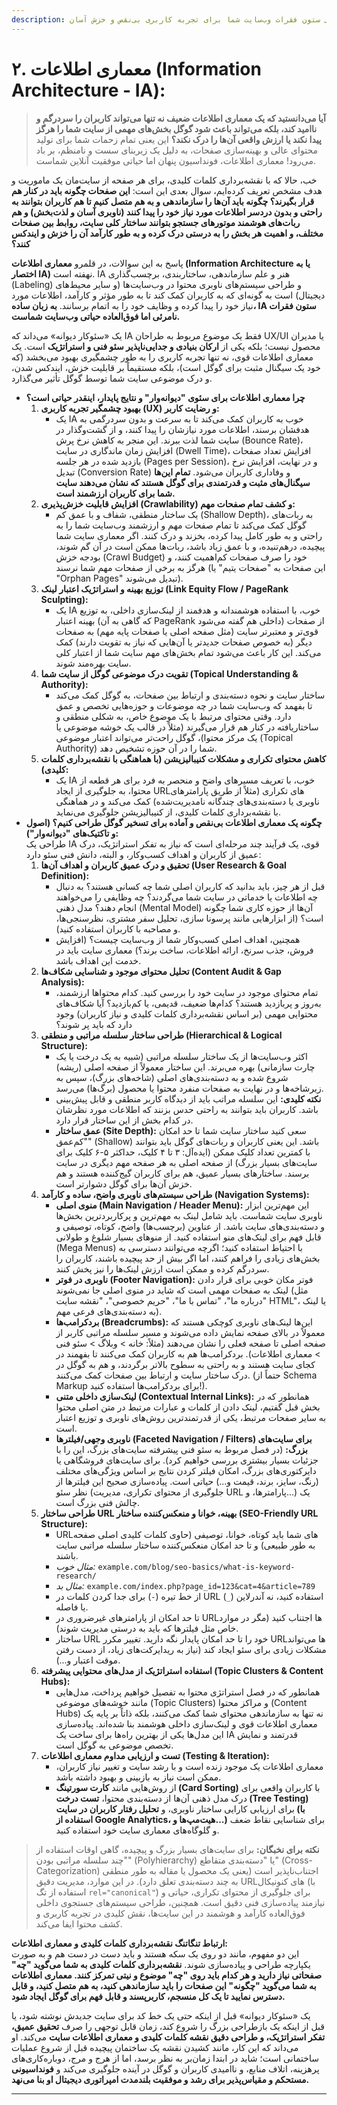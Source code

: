 ```yaml
---
description: مهندسی ستون فقرات وب‌سایت شما برای تجربه کاربری بی‌نقص و خزش آسان!
---
```


# ۲. معماری اطلاعات (Information Architecture - IA):



> **آیا می‌دانستید که یک معماری اطلاعات ضعیف نه تنها می‌تواند کاربران را سردرگم و ناامید کند، بلکه می‌تواند باعث شود گوگل بخش‌های مهمی از سایت شما را هرگز پیدا نکند یا ارزش واقعی آن‌ها را درک نکند؟** این یعنی تمام زحمات شما برای تولید محتوای عالی و بهینه‌سازی صفحات، به دلیل یک زیربنای سست و نامنظم، بر باد می‌رود! معماری اطلاعات، فونداسیون پنهان اما حیاتی موفقیت آنلاین شماست.

خب، حالا که با نقشه‌برداری کلمات کلیدی، برای هر صفحه از سایت‌مان یک ماموریت و هدف مشخص تعریف کرده‌ایم، سوال بعدی این است: **این صفحات چگونه باید در کنار هم قرار بگیرند؟ چگونه باید آن‌ها را سازماندهی و به هم متصل کنیم تا هم کاربران بتوانند به راحتی و بدون دردسر اطلاعات مورد نیاز خود را پیدا کنند (ناوبری آسان و لذت‌بخش) و هم ربات‌های هوشمند موتورهای جستجو بتوانند ساختار کلی سایت، روابط بین صفحات مختلف، و اهمیت هر بخش را به درستی درک کرده و به طور کارآمد آن را خزش و ایندکس کنند؟**

پاسخ به این سوالات، در قلمرو **معماری اطلاعات (Information Architecture یا به اختصار IA)** نهفته است. IA هنر و علم سازماندهی، ساختاربندی، برچسب‌گذاری (Labeling) و طراحی سیستم‌های ناوبری محتوا در وب‌سایت‌ها (و سایر محیط‌های دیجیتال) است به گونه‌ای که به کاربران کمک کند تا به طور مؤثر و کارآمد، اطلاعات مورد نیاز خود را پیدا کرده و وظایف خود را به اتمام برسانند. **به زبان ساده، IA ستون فقرات نامرئی اما فوق‌العاده حیاتی وب‌سایت شماست.**

یک «سئوکار دیوانه» می‌داند که IA فقط یک موضوع مربوط به طراحان UX/UI یا مدیران محصول نیست؛ بلکه یکی از **ارکان بنیادی و جدایی‌ناپذیر سئو فنی و استراتژیک** است. یک معماری اطلاعات قوی، نه تنها تجربه کاربری را به طور چشمگیری بهبود می‌بخشد (که خود یک سیگنال مثبت برای گوگل است)، بلکه مستقیماً بر قابلیت خزش، ایندکس شدن، و درک موضوعی سایت شما توسط گوگل تأثیر می‌گذارد.

* **چرا معماری اطلاعات برای سئوی "دیوانه‌وار" و نتایج پایدار، اینقدر حیاتی است؟**
  1. **بهبود چشمگیر تجربه کاربری (UX) و رضایت کاربر:**
     * یک IA خوب به کاربران کمک می‌کند تا به سرعت و بدون سردرگمی به هدفشان برسند، اطلاعات مورد نیازشان را پیدا کنند، و از گشت‌وگذار در سایت شما لذت ببرند. این منجر به کاهش نرخ پرش (Bounce Rate)، افزایش زمان ماندگاری در سایت (Dwell Time)، افزایش تعداد صفحات بازدید شده در هر جلسه (Pages per Session)، و در نهایت، افزایش نرخ تبدیل (Conversion Rate) و وفاداری کاربران می‌شود. **تمام این‌ها سیگنال‌های مثبت و قدرتمندی برای گوگل هستند که نشان می‌دهند سایت شما برای کاربران ارزشمند است.**
  2. **افزایش قابلیت خزش‌پذیری (Crawlability) و کشف تمام صفحات مهم:**
     * یک ساختار منطقی، شفاف و با عمق کم (Shallow Depth)، به ربات‌های گوگل کمک می‌کند تا تمام صفحات مهم و ارزشمند وب‌سایت شما را به راحتی و به طور کامل پیدا کرده، بخزند و درک کنند. اگر معماری سایت شما پیچیده، درهم‌تنیده، و با عمق زیاد باشد، ربات‌ها ممکن است در آن گم شوند، بودجه خزش (Crawl Budget) خود را صرف صفحات کم‌اهمیت کنند، و هرگز به برخی از صفحات مهم شما نرسند (این صفحات به "صفحات یتیم" یا "Orphan Pages" تبدیل می‌شوند).
  3. **توزیع بهینه و استراتژیک اعتبار لینک (Link Equity Flow / PageRank Sculpting):**
     * یک IA خوب، با استفاده هوشمندانه و هدفمند از لینک‌سازی داخلی، به توزیع بهینه اعتبار (که گاهی به آن PageRank داخلی هم گفته می‌شود) از صفحات قوی‌تر و معتبرتر سایت (مثل صفحه اصلی یا صفحات پایه مهم) به صفحات دیگر (به خصوص صفحات جدیدتر یا آن‌هایی که نیاز به تقویت دارند) کمک می‌کند. این کار باعث می‌شود تمام بخش‌های مهم سایت شما از اعتبار کلی سایت بهره‌مند شوند.
  4. **تقویت درک موضوعی گوگل از سایت شما (Topical Understanding & Authority):**
     * ساختار سایت و نحوه دسته‌بندی و ارتباط بین صفحات، به گوگل کمک می‌کند تا بفهمد که وب‌سایت شما در چه موضوعات و حوزه‌هایی تخصص و عمق دارد. وقتی محتوای مرتبط با یک موضوع خاص، به شکلی منطقی و ساختاریافته در کنار هم قرار می‌گیرند (مثلاً در قالب یک خوشه موضوعی یا یک مرکز محتوا)، گوگل راحت‌تر می‌تواند اعتبار موضوعی (Topical Authority) شما را در آن حوزه تشخیص دهد.
  5. **کاهش محتوای تکراری و مشکلات کنیبالیزیشن (با هماهنگی با نقشه‌برداری کلمات کلیدی):**
     * یک IA خوب، با تعریف مسیرهای واضح و منحصر به فرد برای هر قطعه از محتوا، به جلوگیری از ایجاد URLهای تکراری (مثلاً از طریق پارامترهای ناوبری یا دسته‌بندی‌های چندگانه نامدیریت‌شده) کمک می‌کند و در هماهنگی با نقشه‌برداری کلمات کلیدی، از کنیبالیزیشن جلوگیری می‌نماید.
* **چگونه یک معماری اطلاعات بی‌نقص و آماده برای تسخیر گوگل طراحی کنیم؟ (اصول و تاکتیک‌های "دیوانه‌وار"):**\
  طراحی یک IA قوی، یک فرآیند چند مرحله‌ای است که نیاز به تفکر استراتژیک، درک عمیق از کاربران و اهداف کسب‌وکار، و البته، دانش فنی سئو دارد:
  1. **تحقیق و درک عمیق کاربران و اهداف آن‌ها (User Research & Goal Definition):**
     * قبل از هر چیز، باید بدانید که کاربران اصلی شما چه کسانی هستند؟ به دنبال چه اطلاعات یا خدماتی در سایت شما می‌گردند؟ چه وظایفی را می‌خواهند انجام دهند؟ مدل ذهنی (Mental Model) آن‌ها از حوزه کاری شما چگونه است؟ (از ابزارهایی مانند پرسونا سازی، تحلیل سفر مشتری، نظرسنجی‌ها، و مصاحبه با کاربران استفاده کنید).
     * همچنین، اهداف اصلی کسب‌وکار شما از وب‌سایت چیست؟ (افزایش فروش، جذب سرنخ، ارائه اطلاعات، ساخت برند؟) معماری سایت باید در خدمت این اهداف باشد.
  2. **تحلیل محتوای موجود و شناسایی شکاف‌ها (Content Audit & Gap Analysis):**
     * تمام محتوای موجود در سایت خود را بررسی کنید. کدام محتواها ارزشمند، به‌روز و پربازدید هستند؟ کدام‌ها ضعیف، قدیمی، یا کم‌بازدید؟ آیا شکاف‌های محتوایی مهمی (بر اساس نقشه‌برداری کلمات کلیدی و نیاز کاربران) وجود دارد که باید پر شوند؟
  3. **طراحی ساختار سلسله مراتبی و منطقی (Hierarchical & Logical Structure):**
     * اکثر وب‌سایت‌ها از یک ساختار سلسله مراتبی (شبیه به یک درخت یا یک چارت سازمانی) بهره می‌برند. این ساختار معمولاً از صفحه اصلی (ریشه) شروع شده و به دسته‌بندی‌های اصلی (شاخه‌های بزرگ)، سپس به زیرشاخه‌ها و در نهایت به صفحات منفرد محتوا یا محصول (برگ‌ها) می‌رسد.
     * **نکته کلیدی:** این سلسله مراتب باید از دیدگاه کاربر منطقی و قابل پیش‌بینی باشد. کاربران باید بتوانند به راحتی حدس بزنند که اطلاعات مورد نظرشان در کدام بخش از این ساختار قرار دارد.
     * **عمق ساختار (Site Depth):** سعی کنید ساختار سایت شما تا حد امکان "کم‌عمق" (Shallow) باشد. این یعنی کاربران و ربات‌های گوگل باید بتوانند با کمترین تعداد کلیک ممکن (ایده‌آل: ۳ تا ۴ کلیک، حداکثر ۵-۶ کلیک برای سایت‌های بسیار بزرگ) از صفحه اصلی به هر صفحه مهم دیگری در سایت برسند. ساختارهای بسیار عمیق، هم برای کاربران گیج‌کننده هستند و هم خزش آن‌ها برای گوگل دشوارتر است.
  4. **طراحی سیستم‌های ناوبری واضح، ساده و کارآمد (Navigation Systems):**
     * **منوی اصلی (Main Navigation / Header Menu):** این مهم‌ترین ابزار ناوبری سایت شماست. باید شامل لینک به مهم‌ترین و پرکاربردترین بخش‌ها و دسته‌بندی‌های سایت باشد. از عناوین (برچسب‌ها) واضح، کوتاه، توصیفی و قابل فهم برای لینک‌های منو استفاده کنید. از منوهای بسیار شلوغ و طولانی (Mega Menus) با احتیاط استفاده کنید؛ اگرچه می‌توانند دسترسی به بخش‌های زیادی را فراهم کنند، اما اگر بیش از حد پیچیده باشند، کاربران را سردرگم کرده و ممکن است ارزش لینک‌ها را نیز پخش کنند.
     * **ناوبری در فوتر (Footer Navigation):** فوتر مکان خوبی برای قرار دادن لینک به صفحات مهمی است که شاید در منوی اصلی جا نمی‌شوند (مثل "درباره ما"، "تماس با ما"، "حریم خصوصی"، "نقشه سایت HTML"، یا لینک به دسته‌بندی‌های فرعی مهم).
     * **بردکرامب‌ها (Breadcrumbs):** این‌ها لینک‌های ناوبری کوچکی هستند که معمولاً در بالای صفحه نمایش داده می‌شوند و مسیر سلسله مراتبی کاربر از صفحه اصلی تا صفحه فعلی را نشان می‌دهند (مثلاً: خانه > وبلاگ > سئو فنی > معماری اطلاعات). بردکرامب‌ها هم به کاربران کمک می‌کنند تا بفهمند در کجای سایت هستند و به راحتی به سطوح بالاتر برگردند، و هم به گوگل در درک ساختار سایت و ارتباط بین صفحات کمک می‌کنند. (حتماً از Schema Markup برای بردکرامب‌ها استفاده کنید!).
     * **لینک‌سازی داخلی متنی (Contextual Internal Links):** همانطور که در بخش قبل گفتیم، لینک دادن از کلمات و عبارات مرتبط در متن اصلی محتوا به سایر صفحات مرتبط، یکی از قدرتمندترین روش‌های ناوبری و توزیع اعتبار است.
     * **ناوبری وجهی/فیلترها (Faceted Navigation / Filters) برای سایت‌های بزرگ:** (در فصل مربوط به سئو فنی پیشرفته سایت‌های بزرگ، این را با جزئیات بسیار بیشتری بررسی خواهیم کرد). برای سایت‌های فروشگاهی یا دایرکتوری‌های بزرگ، امکان فیلتر کردن نتایج بر اساس ویژگی‌های مختلف (رنگ، سایز، برند، قیمت و...) حیاتی است. پیاده‌سازی صحیح این فیلترها از نظر سئو (جلوگیری از محتوای تکراری، مدیریت URL پارامترها، و...) یک چالش فنی بزرگ است.
  5. **طراحی ساختار URL بهینه، خوانا و منعکس‌کننده ساختار (SEO-Friendly URL Structure):**
     * URLهای شما باید کوتاه، خوانا، توصیفی (حاوی کلمات کلیدی اصلی صفحه به طور طبیعی) و تا حد امکان منعکس‌کننده ساختار سلسله مراتبی سایت باشند.
     * _مثال خوب:_ `example.com/blog/seo-basics/what-is-keyword-research/`
     * _مثال بد:_ `example.com/index.php?page_id=123&cat=4&article=789`
     * از خط تیره (`-`) برای جدا کردن کلمات در URL استفاده کنید، نه آندرلاین (`_`) یا فاصله.
     * تا حد امکان از پارامترهای غیرضروری در URLها اجتناب کنید (مگر در موارد خاص مثل فیلترها که باید به درستی مدیریت شوند).
     * ساختار URL خود را تا حد امکان پایدار نگه دارید. تغییر مکرر URLها می‌تواند مشکلات زیادی برای سئو ایجاد کند (نیاز به ریدایرکت‌های زیاد، از دست رفتن موقت اعتبار و...).
  6. **استفاده استراتژیک از مدل‌های محتوایی پیشرفته (Topic Clusters & Content Hubs):**
     * همانطور که در فصل استراتژی محتوا به تفصیل خواهیم پرداخت، مدل‌هایی مانند خوشه‌های موضوعی (Topic Clusters) و مراکز محتوا (Content Hubs) نه تنها به سازماندهی محتوای شما کمک می‌کنند، بلکه ذاتاً بر پایه یک معماری اطلاعات قوی و لینک‌سازی داخلی هوشمند بنا شده‌اند. پیاده‌سازی این مدل‌ها یکی از بهترین راه‌ها برای ساخت یک IA قدرتمند و نمایش تخصص موضوعی به گوگل است.
  7. **تست و ارزیابی مداوم معماری اطلاعات (Testing & Iteration):**
     * معماری اطلاعات یک موجود زنده است و با رشد سایت و تغییر نیاز کاربران، ممکن است نیاز به بازبینی و بهبود داشته باشد.
     * از روش‌هایی مانند **کارت سورتینگ (Card Sorting)** با کاربران واقعی برای درک مدل ذهنی آن‌ها از دسته‌بندی محتوا، **تست درخت (Tree Testing)** برای ارزیابی کارایی ساختار ناوبری، و **تحلیل رفتار کاربران در سایت (با استفاده از Google Analytics، هیت‌مپ‌ها و...)** برای شناسایی نقاط ضعف و گلوگاه‌های معماری سایت خود استفاده کنید.

> **نکته برای نخبگان:** برای سایت‌های بسیار بزرگ و پیچیده، گاهی اوقات استفاده از "چند سلسله مراتبی بودن" (Polyhierarchy) یا "دسته‌بندی متقاطع" (Cross-Categorization) اجتناب‌ناپذیر است (یعنی یک محصول یا مقاله به طور منطقی به چند دسته‌بندی تعلق دارد). در این موارد، مدیریت دقیق URLهای کنونیکال (با استفاده از تگ `rel="canonical"`) برای جلوگیری از محتوای تکراری، حیاتی و نیازمند پیاده‌سازی فنی دقیق است. همچنین، طراحی سیستم‌های جستجوی داخلی فوق‌العاده کارآمد و هوشمند در این سایت‌ها، نقش کلیدی در تجربه کاربری و کشف محتوا ایفا می‌کند.

**ارتباط تنگاتنگ نقشه‌برداری کلمات کلیدی و معماری اطلاعات:**\
این دو مفهوم، مانند دو روی یک سکه هستند و باید دست در دست هم و به صورت یکپارچه طراحی و پیاده‌سازی شوند. **نقشه‌برداری کلمات کلیدی به شما می‌گوید "چه" صفحاتی نیاز دارید و هر کدام باید روی "چه" موضوع و نیتی تمرکز کنند. معماری اطلاعات به شما می‌گوید "چگونه" این صفحات را باید سازماندهی کنید، به هم متصل کنید، و قابل دسترس نمایید تا یک کل منسجم، کاربرپسند و قابل فهم برای گوگل ایجاد شود.**

یک «سئوکار دیوانه» قبل از اینکه حتی یک خط کد برای سایت جدیدش نوشته شود، یا قبل از اینکه یک بازطراحی بزرگ را شروع کند، زمان قابل توجهی را صرف **تحقیق عمیق، تفکر استراتژیک، و طراحی دقیق نقشه کلمات کلیدی و معماری اطلاعات سایت** می‌کند. او می‌داند که این کار، مانند کشیدن نقشه یک ساختمان پیچیده قبل از شروع عملیات ساختمانی است؛ شاید در ابتدا زمان‌بر به نظر برسد، اما از هرج و مرج، دوباره‌کاری‌های پرهزینه، اتلاف منابع، و ناامیدی کاربران و گوگل در آینده جلوگیری می‌کند و **فونداسیونی مستحکم و مقیاس‌پذیر برای رشد و موفقیت بلندمدت امپراتوری دیجیتال او بنا می‌نهد.**

***

